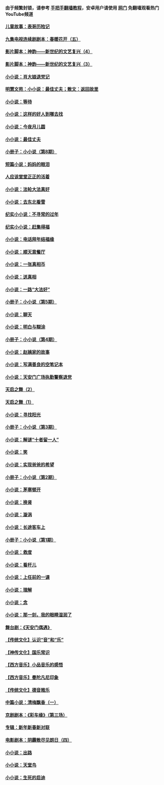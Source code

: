 #### 由于频繁封锁，请参考 [手把手翻墙教程](https://github.com/gfw-breaker/guides/wiki/)，安卓用户请使用 [网门](https://github.com/gfw-breaker/nogfw/blob/master/dl.md?t=06212200) 免翻墙观看热门YouTube频道 

#### [儿童故事：表哥历险记](../pages/328/383535.md?t=06212200) 

#### [九集电视连续剧剧本：春暖花开（五）](../pages/328/275919.md?t=06212200) 

#### [影片脚本：神韵——新世纪的文艺复兴（4）](../pages/328/266089.md?t=06212200) 

#### [影片脚本：神韵——新世纪的文艺复兴（3）](../pages/328/266087.md?t=06212200) 

#### [小小说：肖大娘退党记](../pages/328/239807.md?t=06212200) 

#### [明慧文苑：小小说：最佳丈夫；散文：返回故里](../pages/328/3439.md?t=06212200) 

#### [小小说：等待](../pages/328/223927.md?t=06212200) 

#### [小小说：这样的好人到哪去找](../pages/328/209396.md?t=06212200) 

#### [小小说：今夜月儿圆](../pages/328/193588.md?t=06212200) 

#### [小小说：最佳丈夫](../pages/328/190938.md?t=06212200) 

#### [小册子：小小说（第8期）](../pages/328/188202.md?t=06212200) 

#### [短篇小说：妈妈的眼泪](../pages/328/187712.md?t=06212200) 

#### [人应该堂堂正正的活着](../pages/328/182430.md?t=06212200) 

#### [小小说：法轮大法真好](../pages/328/174669.md?t=06212200) 

#### [小小说：去东北看雪](../pages/328/173882.md?t=06212200) 

#### [纪实小小说：不寻常的过年](../pages/328/173187.md?t=06212200) 

#### [纪实小小说：赶集得福](../pages/328/172652.md?t=06212200) 

#### [小小说：电话拜年结福缘](../pages/328/172533.md?t=06212200) 

#### [小小说：顺天意餐厅](../pages/328/170182.md?t=06212200) 

#### [小小说：一张真相币](../pages/328/169410.md?t=06212200) 

#### [小小说：送真相](../pages/328/166713.md?t=06212200) 

#### [小小说：一路“大法好”](../pages/328/162016.md?t=06212200) 

#### [小册子：小小说（第5期）](../pages/328/161131.md?t=06212200) 

#### [小小说：聊天](../pages/328/159640.md?t=06212200) 

#### [小小说：明白与糊涂](../pages/328/158101.md?t=06212200) 

#### [小册子：小小说（第4期）](../pages/328/158006.md?t=06212200) 

#### [小小说：赵姨家的故事](../pages/328/157843.md?t=06212200) 

#### [小小说：写满善良的空笔记本](../pages/328/157382.md?t=06212200) 

#### [小小说：天安门广场执勤警察退党](../pages/328/156982.md?t=06212200) 

#### [天启之舞（2）](../pages/328/153440.md?t=06212200) 

#### [天启之舞（1）](../pages/328/153439.md?t=06212200) 

#### [小小说：寻找阳光](../pages/328/153065.md?t=06212200) 

#### [小册子：小小说（第3期）](../pages/328/151715.md?t=06212200) 

#### [小小说：解谜“十者留一人”](../pages/328/148967.md?t=06212200) 

#### [小小说：笑](../pages/328/148905.md?t=06212200) 

#### [小小说：实现爸爸的希望](../pages/328/148096.md?t=06212200) 

#### [小册子：小小说（第2期）](../pages/328/147214.md?t=06212200) 

#### [小小说：茅塞顿开](../pages/328/147030.md?t=06212200) 

#### [小小说：换肾](../pages/328/146770.md?t=06212200) 

#### [小小说：漩涡](../pages/328/146683.md?t=06212200) 

#### [小小说：长途客车上](../pages/328/145076.md?t=06212200) 

#### [小册子：小小说（第1期）](../pages/328/143963.md?t=06212200) 

#### [小小说：救度](../pages/328/143927.md?t=06212200) 

#### [小小说：看杆儿](../pages/328/142137.md?t=06212200) 

#### [小小说：上任前的一课](../pages/328/140808.md?t=06212200) 

#### [小小说：理解](../pages/328/140476.md?t=06212200) 

#### [小小说：念](../pages/328/139513.md?t=06212200) 

#### [小小说：那一刻，我的眼睛湿润了](../pages/328/138476.md?t=06212200) 

#### [舞台剧：《天安门偶遇》](../pages/328/117155.md?t=06212200) 

#### [【传统文化】认识“音”和“乐”](../pages/328/108667.md?t=06212200) 

#### [【神传文化】国乐常识](../pages/328/104225.md?t=06212200) 

#### [【西方音乐】小品音乐的感悟](../pages/328/102924.md?t=06212200) 

#### [【西方音乐】曼陀凡尼印象](../pages/328/102922.md?t=06212200) 

#### [【传统文化】德音雅乐](../pages/328/102923.md?t=06212200) 

#### [中篇小说：清梅飘香（一）](../pages/328/101058.md?t=06212200) 

#### [京剧剧本：《彩车缘》（第三场）](../pages/328/96434.md?t=06212200) 

#### [专辑：新年新春新对联](../pages/328/94991.md?t=06212200) 

#### [电影剧本：阴霾散尽见朗日（四）](../pages/328/87081.md?t=06212200) 

#### [小小说：出路](../pages/328/84848.md?t=06212200) 

#### [小小说：天堂鸟](../pages/328/83084.md?t=06212200) 

#### [小小说：生死的启迪](../pages/328/70977.md?t=06212200) 

